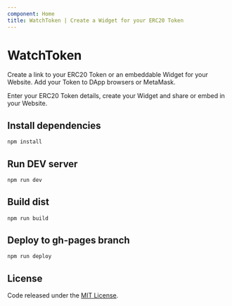 ```yaml
---
component: Home
title: WatchToken | Create a Widget for your ERC20 Token
---
```


# WatchToken

Create a link to your ERC20 Token or an embeddable Widget for your Website. Add your Token to DApp browsers or MetaMask.

Enter your ERC20 Token details, create your Widget and share or embed in your Website.

## Install dependencies

```bash
npm install
```

## Run DEV server

```bash
npm run dev
```

## Build dist

```bash
npm run build
```

## Deploy to gh-pages branch

```bash
npm run deploy
```

## License

Code released under the [MIT License](./LICENSE).
